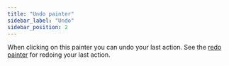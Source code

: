```yaml
---
title: "Undo painter"
sidebar_label: "Undo"
sidebar_position: 2
---
```


When clicking on this painter you can undo your last action. See the [redo painter](redo) for redoing your last action.
